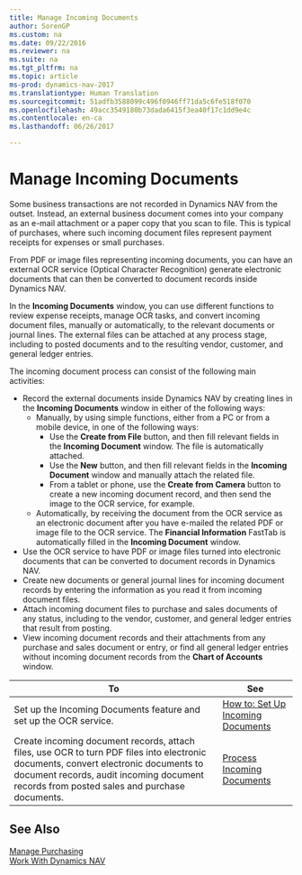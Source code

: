 ```yaml
---
title: Manage Incoming Documents
author: SorenGP
ms.custom: na
ms.date: 09/22/2016
ms.reviewer: na
ms.suite: na
ms.tgt_pltfrm: na
ms.topic: article
ms-prod: dynamics-nav-2017
ms.translationtype: Human Translation
ms.sourcegitcommit: 51adfb3588099c496f0946ff71da5c6fe518f070
ms.openlocfilehash: 49acc3549180b73dada6415f3ea40f17c1dd9e4c
ms.contentlocale: en-ca
ms.lasthandoff: 06/26/2017

---
```


# <a name="manage-incoming-documents"></a>Manage Incoming Documents
Some business transactions are not recorded in Dynamics NAV from the outset. Instead, an external business document comes into your company as an e-mail attachment or a paper copy that you scan to file. This is typical of purchases, where such incoming document files represent payment receipts for expenses or small purchases.

From PDF or image files representing incoming documents, you can have an external OCR service (Optical Character Recognition) generate electronic documents that can then be converted to document records inside Dynamics NAV.

In the **Incoming Documents** window, you can use different functions to review expense receipts, manage OCR tasks, and convert incoming document files, manually or automatically, to the relevant documents or journal lines. The external files can be attached at any process stage, including to posted documents and to the resulting vendor, customer, and general ledger entries.

The incoming document process can consist of the following main activities:

* Record the external documents inside Dynamics NAV by creating lines in the **Incoming Documents** window in either of the following ways:
    * Manually, by using simple functions, either from a PC or from a mobile device, in one of the following ways:
        * Use the **Create from File** button, and then fill relevant fields in the **Incoming Document** window. The file is automatically attached.  
        * Use the **New** button, and then fill relevant fields in the **Incoming Document** window and manually attach the related file.
        * From a tablet or phone, use the **Create from Camera** button to create a new incoming document record, and then send the image to the OCR service, for example.
    * Automatically, by receiving the document from the OCR service as an electronic document after you have e-mailed the related PDF or image file to the OCR service. The **Financial Information** FastTab is automatically filled in the **Incoming Document** window.
* Use the OCR service to have PDF or image files turned into electronic documents that can be converted to document records in Dynamics NAV.
* Create new documents or general journal lines for incoming document records by entering the information as you read it from incoming document files.
* Attach incoming document files to purchase and sales documents of any status, including to the vendor, customer, and general ledger entries that result from posting.
* View incoming document records and their attachments from any purchase and sales document or entry, or find all general ledger entries without incoming document records from the **Chart of Accounts** window.


|To |See |
|---|----|
|Set up the Incoming Documents feature and set up the OCR service.|[How to: Set Up Incoming Documents](across-how-setup-income-documents.md)|
|Create incoming document records, attach files, use OCR to turn PDF files into electronic documents, convert electronic documents to document records, audit incoming document records from posted sales and purchase documents.|[Process Incoming Documents](across-process-income-documents.md)|

## <a name="see-also"></a>See Also  
[Manage Purchasing](purchasing-manage-purchasing.md)  
[Work With Dynamics NAV](ui-work-product.md)

